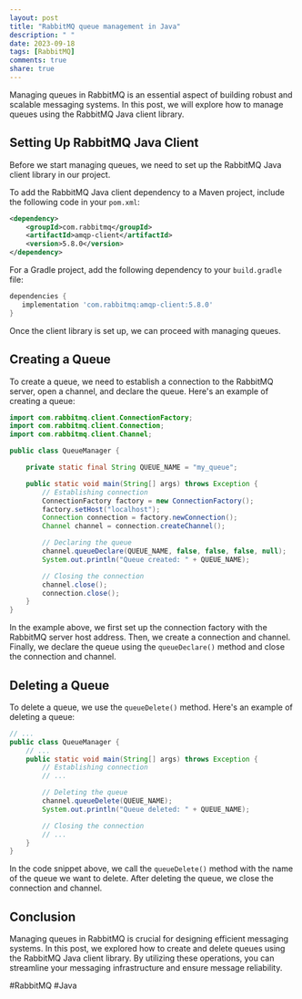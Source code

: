 ```yaml
---
layout: post
title: "RabbitMQ queue management in Java"
description: " "
date: 2023-09-18
tags: [RabbitMQ]
comments: true
share: true
---
```


Managing queues in RabbitMQ is an essential aspect of building robust and scalable messaging systems. In this post, we will explore how to manage queues using the RabbitMQ Java client library.

## Setting Up RabbitMQ Java Client

Before we start managing queues, we need to set up the RabbitMQ Java client library in our project.

To add the RabbitMQ Java client dependency to a Maven project, include the following code in your `pom.xml`:

```xml
<dependency>
    <groupId>com.rabbitmq</groupId>
    <artifactId>amqp-client</artifactId>
    <version>5.8.0</version>
</dependency>
```

For a Gradle project, add the following dependency to your `build.gradle` file:

```groovy
dependencies {
   implementation 'com.rabbitmq:amqp-client:5.8.0'
}
```

Once the client library is set up, we can proceed with managing queues.

## Creating a Queue

To create a queue, we need to establish a connection to the RabbitMQ server, open a channel, and declare the queue. Here's an example of creating a queue:

```java
import com.rabbitmq.client.ConnectionFactory;
import com.rabbitmq.client.Connection;
import com.rabbitmq.client.Channel;

public class QueueManager {

    private static final String QUEUE_NAME = "my_queue";

    public static void main(String[] args) throws Exception {
        // Establishing connection
        ConnectionFactory factory = new ConnectionFactory();
        factory.setHost("localhost");
        Connection connection = factory.newConnection();
        Channel channel = connection.createChannel();

        // Declaring the queue
        channel.queueDeclare(QUEUE_NAME, false, false, false, null);
        System.out.println("Queue created: " + QUEUE_NAME);

        // Closing the connection
        channel.close();
        connection.close();
    }
}
```

In the example above, we first set up the connection factory with the RabbitMQ server host address. Then, we create a connection and channel. Finally, we declare the queue using the `queueDeclare()` method and close the connection and channel.

## Deleting a Queue

To delete a queue, we use the `queueDelete()` method. Here's an example of deleting a queue:

```java
// ...
public class QueueManager {
    // ...
    public static void main(String[] args) throws Exception {
        // Establishing connection
        // ...

        // Deleting the queue
        channel.queueDelete(QUEUE_NAME);
        System.out.println("Queue deleted: " + QUEUE_NAME);

        // Closing the connection
        // ...
    }
}
```

In the code snippet above, we call the `queueDelete()` method with the name of the queue we want to delete. After deleting the queue, we close the connection and channel.

## Conclusion

Managing queues in RabbitMQ is crucial for designing efficient messaging systems. In this post, we explored how to create and delete queues using the RabbitMQ Java client library. By utilizing these operations, you can streamline your messaging infrastructure and ensure message reliability.

#RabbitMQ #Java